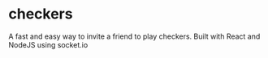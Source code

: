 # checkers

A fast and easy way to invite a friend to play checkers. Built with React and NodeJS using socket.io 
